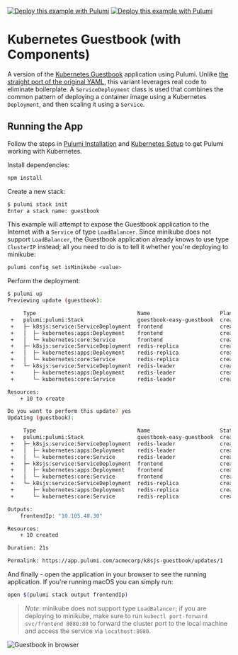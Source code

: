 [![Deploy this example with Pulumi](https://www.pulumi.com/images/deploy-with-pulumi/dark.svg)](https://app.pulumi.com/new?template=https://github.com/pulumi/examples/blob/master/kubernetes-ts-guestbook/components/README.md#gh-light-mode-only)
[![Deploy this example with Pulumi](https://get.pulumi.com/new/button-light.svg)](https://app.pulumi.com/new?template=https://github.com/pulumi/examples/blob/master/kubernetes-ts-guestbook/components/README.md#gh-dark-mode-only)

# Kubernetes Guestbook (with Components)

A version of the [Kubernetes Guestbook](https://kubernetes.io/docs/tutorials/stateless-application/guestbook/)
application using Pulumi. Unlike [the straight port of the original YAML](../simple), this variant
leverages real code to eliminate boilerplate. A `ServiceDeployment` class is used that combines the common pattern
of deploying a container image using a Kubernetes `Deployment`, and then scaling it using a `Service`.

## Running the App

Follow the steps in [Pulumi Installation](https://www.pulumi.com/docs/get-started/install/) and [Kubernetes Setup](https://www.pulumi.com/docs/intro/cloud-providers/kubernetes/setup/) to get Pulumi working with Kubernetes.

Install dependencies:

```sh
npm install
```

Create a new stack:

```sh
$ pulumi stack init
Enter a stack name: guestbook
```

This example will attempt to expose the Guestbook application to the Internet with a `Service` of
type `LoadBalancer`. Since minikube does not support `LoadBalancer`, the Guestbook application
already knows to use type `ClusterIP` instead; all you need to do is to tell it whether you're
deploying to minikube:

```sh
pulumi config set isMinikube <value>
```

Perform the deployment:

```sh
$ pulumi up
Previewing update (guestbook):

     Type                                Name                      Plan
 +   pulumi:pulumi:Stack                 guestbook-easy-guestbook  create
 +   ├─ k8sjs:service:ServiceDeployment  frontend                  create
 +   │  ├─ kubernetes:apps:Deployment    frontend                  create
 +   │  └─ kubernetes:core:Service       frontend                  create
 +   ├─ k8sjs:service:ServiceDeployment  redis-replica             create
 +   │  ├─ kubernetes:apps:Deployment    redis-replica             create
 +   │  └─ kubernetes:core:Service       redis-replica             create
 +   └─ k8sjs:service:ServiceDeployment  redis-leader              create
 +      ├─ kubernetes:apps:Deployment    redis-leader              create
 +      └─ kubernetes:core:Service       redis-leader              create

Resources:
    + 10 to create

Do you want to perform this update? yes
Updating (guestbook):

     Type                                Name                      Status
 +   pulumi:pulumi:Stack                 guestbook-easy-guestbook  created
 +   ├─ k8sjs:service:ServiceDeployment  redis-leader              created
 +   │  ├─ kubernetes:apps:Deployment    redis-leader              created
 +   │  └─ kubernetes:core:Service       redis-leader              created
 +   ├─ k8sjs:service:ServiceDeployment  frontend                  created
 +   │  ├─ kubernetes:apps:Deployment    frontend                  created
 +   │  └─ kubernetes:core:Service       frontend                  created
 +   └─ k8sjs:service:ServiceDeployment  redis-replica             created
 +      ├─ kubernetes:apps:Deployment    redis-replica             created
 +      └─ kubernetes:core:Service       redis-replica             created

Outputs:
    frontendIp: "10.105.48.30"

Resources:
    + 10 created

Duration: 21s

Permalink: https://app.pulumi.com/acmecorp/k8sjs-guestbook/updates/1
```

And finally - open the application in your browser to see the running application. If you're running
macOS you can simply run:

```sh
open $(pulumi stack output frontendIp)
```

> _Note_: minikube does not support type `LoadBalancer`; if you are deploying to minikube, make sure
> to run `kubectl port-forward svc/frontend 8080:80` to forward the cluster port to the local
> machine and access the service via `localhost:8080`.

![Guestbook in browser](./imgs/guestbook.png)
